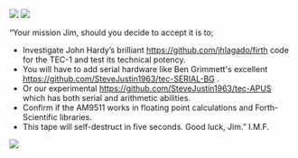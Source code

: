 ![](https://github.com/SteveJustin1963/tec-FORTH/blob/master/pics/imf-tec-1.png)
![](https://github.com/SteveJustin1963/tec-FORTH/blob/master/pics/forth3d-1.png)

“Your mission Jim, should you decide to accept it is to; 
* Investigate John Hardy’s brilliant https://github.com/jhlagado/firth code for the TEC-1 and test its technical potency. 
* You will have to add serial hardware like Ben Grimmett's excellent https://github.com/SteveJustin1963/tec-SERIAL-BG .
* Or our experimental https://github.com/SteveJustin1963/tec-APUS which has both serial and arithmetic abilities.
* Confirm if the AM9511 works in floating point calculations and Forth-Scientific libraries. 
* This tape will self-destruct in five seconds. Good luck, Jim.” I.M.F.

![](https://github.com/SteveJustin1963/tec-FORTH/blob/master/pics/smoke-tape.png)


